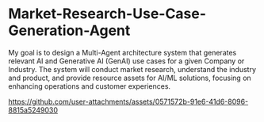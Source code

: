 # Market-Research-Use-Case-Generation-Agent
My goal is to design a Multi-Agent architecture system that generates relevant AI and Generative AI (GenAI) use cases for a given Company or Industry. The system will conduct market research, understand the industry and product, and provide resource assets for AI/ML solutions, focusing on enhancing operations and customer experiences.


https://github.com/user-attachments/assets/0571572b-91e6-41d6-8096-8815a5249030

